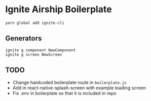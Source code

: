 # Ignite Airship Boilerplate

```
yarn global add ignite-cli
```

## Generators
```
ignite g component NewComponent
ignite g screen NewScreen
```

## TODO
- Change hardcoded boilerplate route in `boilerplate.js`
- Add in react-native-splash-screen with example loading screen
- Fix .env in boilerplate so that it is included in repo
